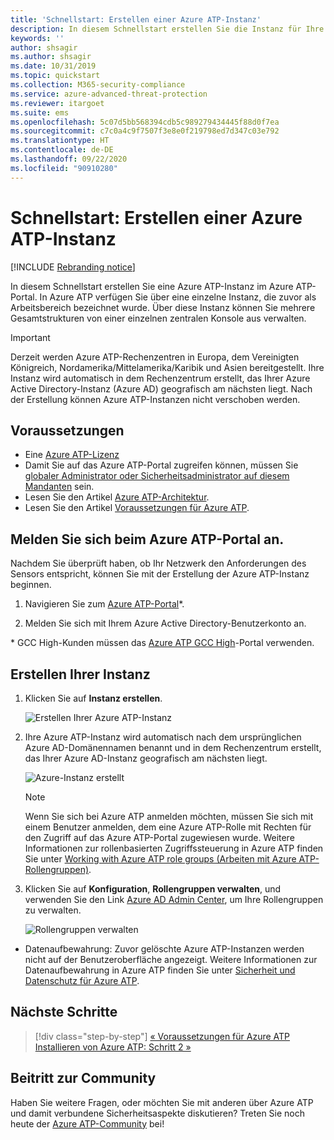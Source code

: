 ```yaml
---
title: 'Schnellstart: Erstellen einer Azure ATP-Instanz'
description: In diesem Schnellstart erstellen Sie die Instanz für Ihre Azure ATP-Bereitstellung. Dabei handelt es sich um den ersten Schritt für die Installation von Azure ATP.
keywords: ''
author: shsagir
ms.author: shsagir
ms.date: 10/31/2019
ms.topic: quickstart
ms.collection: M365-security-compliance
ms.service: azure-advanced-threat-protection
ms.reviewer: itargoet
ms.suite: ems
ms.openlocfilehash: 5c07d5bb568394cdb5c989279434445f88d0f7ea
ms.sourcegitcommit: c7c0a4c9f7507f3e8e0f219798ed7d347c03e792
ms.translationtype: HT
ms.contentlocale: de-DE
ms.lasthandoff: 09/22/2020
ms.locfileid: "90910280"
---
```

# <a name="quickstart-create-your-azure-atp-instance"></a>Schnellstart: Erstellen einer Azure ATP-Instanz

[!INCLUDE [Rebranding notice](includes/rebranding.md)]

In diesem Schnellstart erstellen Sie eine Azure ATP-Instanz im Azure ATP-Portal. In Azure ATP verfügen Sie über eine einzelne Instanz, die zuvor als Arbeitsbereich bezeichnet wurde. Über diese Instanz können Sie mehrere Gesamtstrukturen von einer einzelnen zentralen Konsole aus verwalten.

> [!IMPORTANT]
> Derzeit werden Azure ATP-Rechenzentren in Europa, dem Vereinigten Königreich, Nordamerika/Mittelamerika/Karibik und Asien bereitgestellt. Ihre Instanz wird automatisch in dem Rechenzentrum erstellt, das Ihrer Azure Active Directory-Instanz (Azure AD) geografisch am nächsten liegt. Nach der Erstellung können Azure ATP-Instanzen nicht verschoben werden.

## <a name="prerequisites"></a>Voraussetzungen

- Eine [Azure ATP-Lizenz](technical-faq.md#licensing-and-privacy)
- Damit Sie auf das Azure ATP-Portal zugreifen können, müssen Sie [globaler Administrator oder Sicherheitsadministrator auf diesem Mandanten](/azure/active-directory/users-groups-roles/directory-assign-admin-roles#available-roles) sein.
- Lesen Sie den Artikel [Azure ATP-Architektur](architecture.md).
- Lesen Sie den Artikel [Voraussetzungen für Azure ATP](prerequisites.md).

## <a name="sign-in-to-the-azure-atp-portal"></a>Melden Sie sich beim Azure ATP-Portal an.

Nachdem Sie überprüft haben, ob Ihr Netzwerk den Anforderungen des Sensors entspricht, können Sie mit der Erstellung der Azure ATP-Instanz beginnen.

1. Navigieren Sie zum [Azure ATP-Portal](https://portal.atp.azure.com)*.

1. Melden Sie sich mit Ihrem Azure Active Directory-Benutzerkonto an.

\* GCC High-Kunden müssen das [Azure ATP GCC High](http://portal.atp.azure.us)-Portal verwenden.

## <a name="create-your-instance"></a>Erstellen Ihrer Instanz

1. Klicken Sie auf **Instanz erstellen**.

    ![Erstellen Ihrer Azure ATP-Instanz](media/create-instance.png)

1. Ihre Azure ATP-Instanz wird automatisch nach dem ursprünglichen Azure AD-Domänennamen benannt und in dem Rechenzentrum erstellt, das Ihrer Azure AD-Instanz geografisch am nächsten liegt.

    ![Azure-Instanz erstellt](media/instance-created.png)

    > [!NOTE]
    > Wenn Sie sich bei Azure ATP anmelden möchten, müssen Sie sich mit einem Benutzer anmelden, dem eine Azure ATP-Rolle mit Rechten für den Zugriff auf das Azure ATP-Portal zugewiesen wurde. Weitere Informationen zur rollenbasierten Zugriffssteuerung in Azure ATP finden Sie unter [Working with Azure ATP role groups (Arbeiten mit Azure ATP-Rollengruppen)](role-groups.md).

1. Klicken Sie auf **Konfiguration**, **Rollengruppen verwalten**, und verwenden Sie den Link [Azure AD Admin Center](/azure/active-directory/active-directory-assign-admin-roles-azure-portal), um Ihre Rollengruppen zu verwalten.

    ![Rollengruppen verwalten](media/creation-manage-role-groups.png)

- Datenaufbewahrung: Zuvor gelöschte Azure ATP-Instanzen werden nicht auf der Benutzeroberfläche angezeigt. Weitere Informationen zur Datenaufbewahrung in Azure ATP finden Sie unter [Sicherheit und Datenschutz für Azure ATP](privacy-compliance.md).

## <a name="next-steps"></a>Nächste Schritte

> [!div class="step-by-step"]
> [« Voraussetzungen für Azure ATP](prerequisites.md)
> [Installieren von Azure ATP: Schritt 2 »](install-step2.md)

## <a name="join-the-community"></a>Beitritt zur Community

Haben Sie weitere Fragen, oder möchten Sie mit anderen über Azure ATP und damit verbundene Sicherheitsaspekte diskutieren? Treten Sie noch heute der [Azure ATP-Community](https://aka.ms/azureatpcommunity) bei!